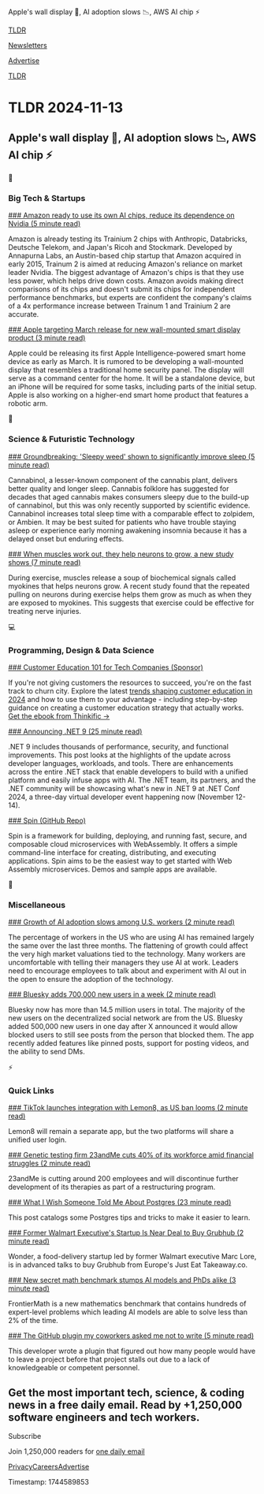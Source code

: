 Apple's wall display 📱, AI adoption slows 📉, AWS AI chip ⚡

[TLDR](/)

[Newsletters](/newsletters)

[Advertise](https://advertise.tldr.tech/)

[TLDR](/)

# TLDR 2024-11-13

## Apple's wall display 📱, AI adoption slows 📉, AWS AI chip ⚡

📱

### Big Tech & Startups

[### Amazon ready to use its own AI chips, reduce its dependence on Nvidia (5 minute read)](https://arstechnica.com/ai/2024/11/amazon-ready-to-use-its-own-ai-chips-reduce-its-dependence-on-nvidia/?utm_source=tldrnewsletter)

Amazon is already testing its Trainium 2 chips with Anthropic, Databricks, Deutsche Telekom, and Japan's Ricoh and Stockmark. Developed by Annapurna Labs, an Austin-based chip startup that Amazon acquired in early 2015, Trainum 2 is aimed at reducing Amazon's reliance on market leader Nvidia. The biggest advantage of Amazon's chips is that they use less power, which helps drive down costs. Amazon avoids making direct comparisons of its chips and doesn't submit its chips for independent performance benchmarks, but experts are confident the company's claims of a 4x performance increase between Trainum 1 and Trainium 2 are accurate.

[### Apple targeting March release for new wall-mounted smart display product (3 minute read)](https://9to5mac.com/2024/11/12/apple-smart-home-ai-release-date/?utm_source=tldrnewsletter)

Apple could be releasing its first Apple Intelligence-powered smart home device as early as March. It is rumored to be developing a wall-mounted display that resembles a traditional home security panel. The display will serve as a command center for the home. It will be a standalone device, but an iPhone will be required for some tasks, including parts of the initial setup. Apple is also working on a higher-end smart home product that features a robotic arm.

🚀

### Science & Futuristic Technology

[### Groundbreaking: 'Sleepy weed' shown to significantly improve sleep (5 minute read)](https://newatlas.com/sleep/cannabinol-cannabis-sleep/?utm_source=tldrnewsletter)

Cannabinol, a lesser-known component of the cannabis plant, delivers better quality and longer sleep. Cannabis folklore has suggested for decades that aged cannabis makes consumers sleepy due to the build-up of cannabinol, but this was only recently supported by scientific evidence. Cannabinol increases total sleep time with a comparable effect to zolpidem, or Ambien. It may be best suited for patients who have trouble staying asleep or experience early morning awakening insomnia because it has a delayed onset but enduring effects.

[### When muscles work out, they help neurons to grow, a new study shows (7 minute read)](https://news.mit.edu/2024/when-muscles-work-out-they-help-neurons-grow-1112?utm_source=tldrnewsletter)

During exercise, muscles release a soup of biochemical signals called myokines that helps neurons grow. A recent study found that the repeated pulling on neurons during exercise helps them grow as much as when they are exposed to myokines. This suggests that exercise could be effective for treating nerve injuries.

💻

### Programming, Design & Data Science

[### Customer Education 101 for Tech Companies (Sponsor)](https://get.thinkific.com/plus/resources/guide/customer-education-101/?utm_campaign=Plus%20TLDR%20Newsletter%2010-2024&amp;utm_source=TLDR&amp;utm_medium=Plus_TLDR_Tech&amp;utm_content=TLDRTech)

If you're not giving customers the resources to succeed, you're on the fast track to churn city. Explore the latest [trends shaping customer education in 2024](https://get.thinkific.com/plus/resources/guide/customer-education-101/?utm_campaign=Plus%20TLDR%20Newsletter%2010-2024&utm_source=TLDR&utm_medium=Plus_TLDR_Tech&utm_content=TLDRTech) and how to use them to your advantage - including step-by-step guidance on creating a customer education strategy that actually works. [Get the ebook from Thinkific →](https://get.thinkific.com/plus/resources/guide/customer-education-101/?utm_campaign=Plus%20TLDR%20Newsletter%2010-2024&utm_source=TLDR&utm_medium=Plus_TLDR_Tech&utm_content=TLDRTech)

[### Announcing .NET 9 (25 minute read)](https://devblogs.microsoft.com/dotnet/announcing-dotnet-9/?utm_source=tldrnewsletter)

.NET 9 includes thousands of performance, security, and functional improvements. This post looks at the highlights of the update across developer languages, workloads, and tools. There are enhancements across the entire .NET stack that enable developers to build with a unified platform and easily infuse apps with AI. The .NET team, its partners, and the .NET community will be showcasing what's new in .NET 9 at .NET Conf 2024, a three-day virtual developer event happening now (November 12-14).

[### Spin (GitHub Repo)](https://github.com/fermyon/spin?utm_source=tldrnewsletter)

Spin is a framework for building, deploying, and running fast, secure, and composable cloud microservices with WebAssembly. It offers a simple command-line interface for creating, distributing, and executing applications. Spin aims to be the easiest way to get started with Web Assembly microservices. Demos and sample apps are available.

🎁

### Miscellaneous

[### Growth of AI adoption slows among U.S. workers (2 minute read)](https://www.axios.com/2024/11/12/ai-adoption-slows-slack-study?utm_source=tldrnewsletter)

The percentage of workers in the US who are using AI has remained largely the same over the last three months. The flattening of growth could affect the very high market valuations tied to the technology. Many workers are uncomfortable with telling their managers they use AI at work. Leaders need to encourage employees to talk about and experiment with AI out in the open to ensure the adoption of the technology.

[### Bluesky adds 700,000 new users in a week (2 minute read)](https://www.theverge.com/2024/11/11/24293920/bluesky-700000-new-users-week-x-threads?utm_source=tldrnewsletter)

Bluesky now has more than 14.5 million users in total. The majority of the new users on the decentralized social network are from the US. Bluesky added 500,000 new users in one day after X announced it would allow blocked users to still see posts from the person that blocked them. The app recently added features like pinned posts, support for posting videos, and the ability to send DMs.

⚡

### Quick Links

[### TikTok launches integration with Lemon8, as US ban looms (2 minute read)](https://techcrunch.com/2024/11/12/tiktok-launches-integration-with-lemon8-as-us-ban-looms/?utm_source=tldrnewsletter)

Lemon8 will remain a separate app, but the two platforms will share a unified user login.

[### Genetic testing firm 23andMe cuts 40% of its workforce amid financial struggles (2 minute read)](https://www.theguardian.com/technology/2024/nov/12/23andme-layoffs?utm_source=tldrnewsletter)

23andMe is cutting around 200 employees and will discontinue further development of its therapies as part of a restructuring program.

[### What I Wish Someone Told Me About Postgres (23 minute read)](https://challahscript.com/what_i_wish_someone_told_me_about_postgres?utm_source=tldrnewsletter)

This post catalogs some Postgres tips and tricks to make it easier to learn.

[### Former Walmart Executive's Startup Is Near Deal to Buy Grubhub (2 minute read)](https://www.wsj.com/business/hospitality/former-walmart-executives-startup-near-deal-to-buy-grubhub-2e22929f?st=KjkNG8&reflink=desktopwebshare_permalink&utm_source=tldrnewsletter)

Wonder, a food-delivery startup led by former Walmart executive Marc Lore, is in advanced talks to buy Grubhub from Europe's Just Eat Takeaway.co.

[### New secret math benchmark stumps AI models and PhDs alike (3 minute read)](https://arstechnica.com/ai/2024/11/new-secret-math-benchmark-stumps-ai-models-and-phds-alike/?utm_source=tldrnewsletter)

FrontierMath is a new mathematics benchmark that contains hundreds of expert-level problems which leading AI models are able to solve less than 2% of the time.

[### The GitHub plugin my coworkers asked me not to write (5 minute read)](https://www.scannedinavian.com/the-github-plugin-my-coworkers-asked-me-not-to-write.html?utm_source=tldrnewsletter)

This developer wrote a plugin that figured out how many people would have to leave a project before that project stalls out due to a lack of knowledgeable or competent personnel.

## Get the most important tech, science, & coding news in a free daily email. Read by +1,250,000 software engineers and tech workers.

Subscribe

Join 1,250,000 readers for [one daily email](/api/latest/tech)

[Privacy](/privacy)[Careers](https://jobs.ashbyhq.com/tldr.tech)[Advertise](/tech/advertise)

Timestamp: 1744589853